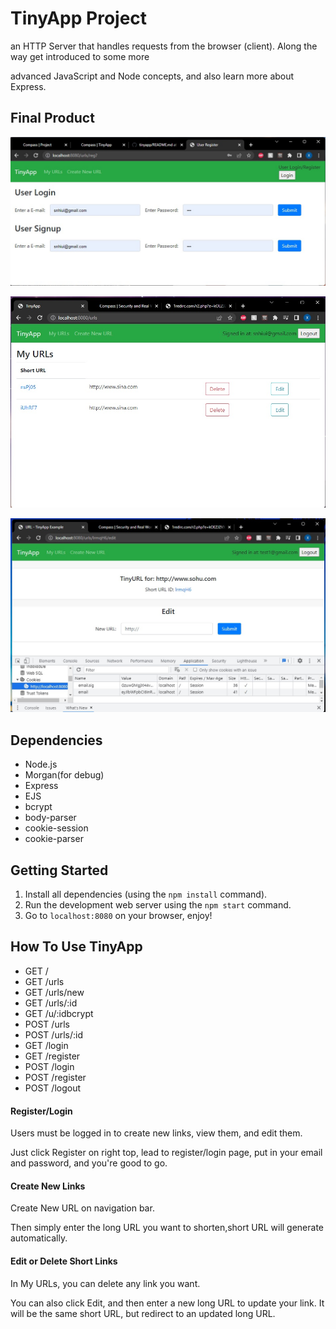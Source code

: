 # TinyApp Project

an HTTP Server that handles requests from the browser (client). Along the way get introduced to some more 

advanced JavaScript and Node concepts, and also learn more about Express.

## Final Product

!["Screenshot of registration/login page"](https://github.com/XiaoweiShen/tinyapp/blob/master/views/4.jpg)

!["Screenshot of urls page"](https://github.com/XiaoweiShen/tinyapp/blob/master/views/1.jpg)

!["Screenshot of update url page"](https://github.com/XiaoweiShen/tinyapp/blob/master/views/3.jpg)

## Dependencies

- Node.js
- Morgan(for debug)
- Express
- EJS
- bcrypt
- body-parser
- cookie-session
- cookie-parser


## Getting Started

1) Install all dependencies (using the `npm install` command).
2) Run the development web server using the `npm start` command.
3) Go to `localhost:8080` on your browser, enjoy!

## How To Use TinyApp

- GET /
- GET /urls
- GET /urls/new
- GET /urls/:id
- GET /u/:idbcrypt
- POST /urls
- POST /urls/:id
- GET /login
- GET /register
- POST /login
- POST /register
- POST /logout

#### Register/Login
Users must be logged in to create new links, view them, and edit them.

Just click Register on right top, lead to register/login page, put in your email and password, and you're good to go.

#### Create New Links

Create New URL on navigation bar.

Then simply enter the long URL you want to shorten,short URL will generate automatically.

#### Edit or Delete Short Links

In My URLs, you can delete any link you want.

You can also click Edit, and then enter a new long URL to update your link. It will be the same short URL, but redirect to an updated long URL.


